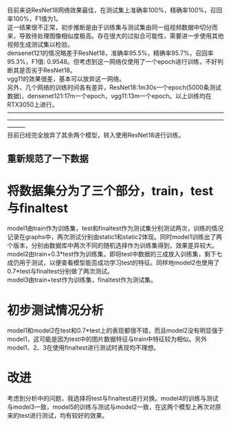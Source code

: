 目前来说ResNet18网络效果最佳，在测试集上准确率100%，精确率100%，召回率100%，F1值为1。  
这一结果很不正常，初步推断是由于训练集与测试集由同一组视频数据中切分而来，导致待处理图像相似度极高。存在很大的过拟合可能性，需要进一步使用其他视频生成测试集以检验。  
densenet121的情况略差于ResNet18，准确率95.5%，精确率95.7%，召回率95.3%，F1值: 0.9548。但考虑到这一网络仅使用了一个epoch进行训练，不好判断其是否劣于ResNet18。  
vgg11的效果很差，基本可以放弃这一网络。  
另外，几个网络的训练时间各有差异，ResNet18:1m30s一个epoch(5000条测试数据)，densenet121:17m一个epoch，vgg11:13m一个epoch。以上训练均在RTX3050上进行。  
———————————————————————————————————————————————————————————————————————————  
目前已经完全放弃了其余两个模型，转入使用ResNet18进行训练。  
## 重新规范了一下数据  
# 将数据集分为了三个部分，train，test与finaltest  
model1由train作为训练集，test和finaltest作为测试集分别测试两次，训练的情况记录在graphs中，两次测试分别由static1和static2体现。同时model1训练出了两个版本，分别由数据库中两次不同的随机选择作为训练集得到，效果差异较大。  
model2由train+0.3\*test作为训练集，即将test中数据的三成放入训练集，剩下七成仍用于测试，以便查看模型能否成功学习test的特征。同样地model2也使用了0.7\*test与finaltest分别做了两次测试。  
model3由train+test作为训练集，finaltest作为测试集。  
# 初步测试情况分析  
model1和model2在test和0.7\*test上的表现都很不错，而且model2没有明显强于model1，这可能是因为test中的图片数据特征与train中特征较为相似。另外model1、2、3在使用finaltest进行测试时表现均不理想。
# 改进
考虑到分析中的问题，我选择将test与finaltest进行对换。model4的训练与测试与model3一致，model5的训练与测试与model2一致，在这两个模型上再次对原来的test进行测试，均有较好的效果。
